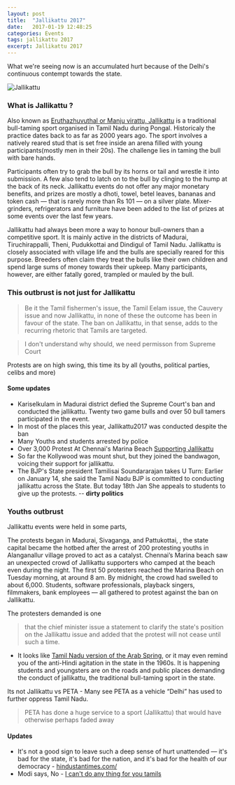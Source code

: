 ```yaml
---
layout: post
title:  "Jallikattu 2017"
date:   2017-01-19 12:48:25
categories: Events
tags: jallikattu 2017
excerpt: Jallikattu 2017
---
```


What we're seeing now is an accumulated hurt because of the Delhi's continuous contempt towards the state.

![Jallikattu](http://bsmedia.business-standard.com/_media/bs/img/article/2016-01/08/full/1452235422-5296.jpg)

### What is Jallikattu ?

Also known as [Eruthazhuvuthal or Manju virattu, Jallikattu](http://economictimes.indiatimes.com/news/politics-and-nation/jallikattu-cheat-sheet-10-things-you-should-know-about-the-bull-taming-sport/articleshow/56664079.cms) is a traditional bull-taming sport organised in Tamil Nadu during Pongal. Historicaly the practice dates back to as far as 2000 years ago. The sport involves a natively reared stud that is set free inside an arena filled with young participants(mostly men in their 20s). The challenge lies in taming the bull with bare hands.

Participants often try to grab the bull by its horns or tail and wrestle it into submission. A few also tend to latch on to the bull by clinging to the hump at the back of its neck. Jallikattu events do not offer any major monetary benefits, and prizes are mostly a dhoti, towel, betel leaves, bananas and token cash — that is rarely more than Rs 101 — on a silver plate. Mixer-grinders, refrigerators and furniture have been added to the list of prizes at some events over the last few years.

Jallikattu had always been more a way to honour bull-owners than a competitive sport. It is mainly active in the districts of Madurai, Tiruchirappalli, Theni, Pudukkottai and Dindigul of Tamil Nadu. Jallikattu is closely associated with village life and the bulls are specially reared for this purpose. Breeders often claim they treat the bulls like their own children and spend large sums of money towards their upkeep. Many participants, however, are either fatally gored, trampled or mauled by the bull.

### This outbrust is not just for Jallikattu

> Be it the Tamil fishermen's issue, the Tamil Eelam issue, the Cauvery issue and now Jallikattu, in none of these the outcome has been in favour of the state. The ban on Jallikattu, in that sense, adds to the recurring rhetoric that Tamils are targeted.

> I don't understand why should, we need permisson from Supreme Court

Protests are on high swing, this time its by all (youths, political parties, celibs and more)

#### Some updates
* Kariselkulam in Madurai district defied the Supreme Court's ban and conducted the jallikattu. Twenty two game bulls and over 50 bull tamers participated in the event.
* In most of the places this year, Jallikattu2017 was conducted despite the ban
* Many Youths and students arrested by police
* Over 3,000 Protest At Chennai's Marina Beach [Supporting Jallikattu](http://www.ndtv.com/tamil-nadu-news/jallikattu-5-000-gather-at-chennais-marina-beach-for-overnight-protests-1649939)
* So far the Kollywood was mount shut, but they joined the bandwagon, voicing their support for jallikattu.
* The BJP's State president Tamilisai Soundararajan takes U Turn: Earlier on January 14, she said the Tamil Nadu BJP is committed to conducting jallikattu across the State. But today 18th Jan She appeals to students to give up the protests.  -- **dirty politics**

### Youths outbrust

Jallikattu events were held in some parts,

The protests began in Madurai, Sivaganga, and Pattukottai, , the state capital became the hotbed after the arrest of 200 protesting youths in Alanganallur village proved to act as a catalyst. Chennai’s Marina beach saw an unexpected crowd of Jallikattu supporters who camped at the beach even during the night. The first 50 protesters reached the Marina Beach on Tuesday morning, at around 8 am. By midnight, the crowd had swelled to about 6,000. Students, software professionals, playback singers, filmmakers, bank employees — all gathered to protest against the ban on Jallikattu.

The protesters demanded is one

> that the chief minister issue a statement to clarify the state's position on the Jallikattu issue and added that the protest will not cease until such a time.

* It looks like [Tamil Nadu version of the Arab Spring](http://timesofindia.indiatimes.com/city/chennai/tamil-nadu-witnessing-mass-students-uprising-for-jallikattu/articleshow/56641218.cms), or it may even remind you of the anti-Hindi agitation in the state in the 1960s. It is happening students and youngsters are on the roads and public places demanding the conduct of jallikattu, the traditional bull-taming sport in the state.

Its not Jallikattu vs PETA - Many see PETA as a vehicle “Delhi” has used to further oppress Tamil Nadu.

> PETA has done a huge service to a sport (Jallikattu) that would have otherwise perhaps faded away

#### Updates

* It's not a good sign to leave such a deep sense of hurt unattended — it's bad for the state, it's bad for the nation, and it's bad for the health of our democracy - [hindustantimes.com/](http://www.hindustantimes.com/authors/the-repeated-neglect-of-tamil-identity-is-the-rallying-point-for-jallikattu-protests/story-0RHvlvHRmzVj6B2Ah8u2JJ.html)
* Modi says, No - [I can't do any thing for you tamils](http://indianexpress.com/article/india/tn-cm-panneerselvam-meets-pm-modi-urges-him-to-issue-ordinance-on-jallikattu-4481284/)
